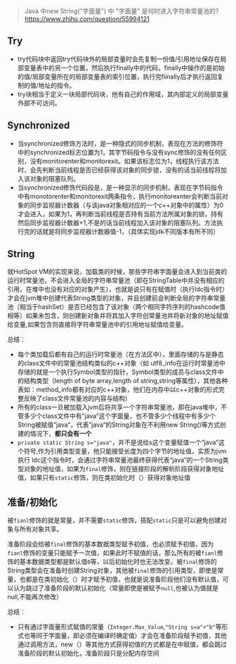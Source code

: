 > Java 中new String("字面量") 中 "字面量" 是何时进入字符串常量池的?https://www.zhihu.com/question/55994121

## Try

* try代码块中返回try代码块外的局部变量时会先复制一份值/引用地址保存在局部变量表中的另一个位置，然后执行finally中的代码，finally中操作的是初始的值/局部变量所在的局部变量表的索引位置，执行完fiinally后才执行返回复制的值/地址的指令。
* try块相当于定义一块局部代码块，他有自己的作用域，其内部定义的局部变量外部不可访问。

## Synchronized

* 当synchronized修饰方法时，是一种隐式的同步机制，表现在方法的修饰符中的synchronized标志位置为1，其字节码指令与没有sync修饰的没有任何区别，没有monitorenter和monitorexit。如果该标志位为1，线程执行该方法时，会先判断当前线程是否已经获得该对象的同步锁，没有的话当前线程将加入该对象的阻塞队列。
* 当synchronized修饰代码段是，是一种显示的同步机制，表现在字节码指令中有monotorenter和monitorexit两条指令，执行monitorexnter会判断当前对象的同步监视器计数器（与该java对象相对应的一个c++对象中的属性）为0才会进入，如果为1，再判断当前线程是否持有当前方法所属对象的锁，持有然后同步监视器计数器+1,不是的话当前线程加入该对象的阻塞队列。方法执行完的话就是将同步监视器计数器值-1，（具体实现jdk不同版本有所不同）

## String

就HotSpot VM的实现来说，加载类的时候，那些字符串字面量会进入到当前类的运行时常量池，不会进入全局的字符串常量池（即在StringTable中并没有相应的引用，在堆中也没有对应的对象产生），也就是说只有在赋值时（执行ldc指令时）才会在jvm堆中创建代表String类型的对象，并且创建前会判断全局的字符串常量池（相当于hashSet<String>）是否已经包含了该对象（两个相同字符序列的hashcode值相等）如果未包含，则创建新对象并将其加入字符创常量池并将新对象的地址赋值给变量,如果包含则直接将字符串常量池中的引用地址赋值给变量。

总结：

* 每个类加载后都有自己的运行时常量池（在方法区中），里面存储的与是静态的class文件中的常量池结构类似的c++对象（如 utf8_info在运行时常量池中存储的就是一个执行Symbol类型的指针，Symbol类型的成员与class文件中的结构类型（length of byte array,length of string,string等属性），其他各种表如：method_info都有对应的c++对象，他们在内存中以c++对象的形式完整反映了class文件常量池的内容与结构）
* 所有的class一旦被加载入jvm后将共享一个字符串常量池，即在java堆中，不管多少个class文件中有”java“这个字面量，也不管多少个线程中有多少个String被赋值”java“，代表”java“的String对象在不利用new String()等方式创建的情况下，**都只会有一个**
* `private static String s="java"`，并不是说给s这个变量赋值一个“java”这个符号,作为引用类型变量，他只能接受长度为四个字节的地址值，实质为jvm执行 ldc这个指令时，会通过字符串常量池最终获得代表“java”的一个String类型对象的地址值，如果为`final`修饰，则在链接阶段的解析阶段获得对象地址值，如果只有`static`修饰，则在类初始化时（<clint>）获得对象地址值

## 准备/初始化

被`fianl`修饰的就是常量，并不需要`static`修饰，搭配`static`只是可以避免创建对象与所有对象共享。

准备阶段会给被`final`修饰的基本数据类型赋予初值，也必须赋予初值，因为`fianl`修饰的变量只能赋予一次值，如果此时不赋值的话，那么所有的被`fianl`修饰的基本数据类型都是默认值`0`等，以后初始化时也无法改变。被`final`修饰的String类型会在准备时创建String对象，其他被`final`修饰的引用类型，即使是常量，也都是在类初始化（<clint>）时才赋予初值，也就是说准备阶段他们没有默认值，可以认为跳过了准备阶段的默认初始化（常量即使是被赋予`null`,也被认为值就是null,不能再次修改）

总结：

* 只有通过字面量形式赋值的常量（`Integer.Max_Value`,`"String s=a"+"b"`等形式也等同于字面量，即必须在编译时确定值）才会在准备阶段赋予初值，其他通过调用方法，new（）等其他方式获得初值的方式都是在<clinit>中赋值，都会跳过准备阶段的默认初始化，准备阶段只是分配内存空间
